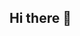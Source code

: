 ## Hi there 👋

<!--
**rauhat/rauhat** is a ✨ _special_ ✨ repository because its `README.md` (this file) appears on your GitHub profile.

Here are some ideas to get you started:
![My Profile GIF](https://images-wixmp-ed30a86b8c4ca887773594c2.wixmp.com/f/1d224713-d288-4ce9-98b0-d4be705617bb/dfcd9uo-c3037e44-fbf4-48e0-913a-0db3eef6be01.gif?token=eyJ0eXAiOiJKV1QiLCJhbGciOiJIUzI1NiJ9.eyJzdWIiOiJ1cm46YXBwOjdlMGQxODg5ODIyNjQzNzNhNWYwZDQxNWVhMGQyNmUwIiwiaXNzIjoidXJuOmFwcDo3ZTBkMTg4OTgyMjY0MzczYTVmMGQ0MTVlYTBkMjZlMCIsIm9iaiI6W1t7InBhdGgiOiJcL2ZcLzFkMjI0NzEzLWQyODgtNGNlOS05OGIwLWQ0YmU3MDU2MTdiYlwvZGZjZDl1by1jMzAzN2U0NC1mYmY0LTQ4ZTAtOTEzYS0wZGIzZWVmNmJlMDEuZ2lmIn1dXSwiYXVkIjpbInVybjpzZXJ2aWNlOmZpbGUuZG93bmxvYWQiXX0.B7-6HdcKwyP4cG1wYCgMWpJOASCbTR4IBOXaCKuSqTM)

- 🔭 I’m currently working on ...
- 🌱 I’m currently learning ...
- 👯 I’m looking to collaborate on ...
- 🤔 I’m looking for help with ...
- 💬 Ask me about ...
- 📫 How to reach me: ...
- 😄 Pronouns: ...
- ⚡ Fun fact: ...
-->
